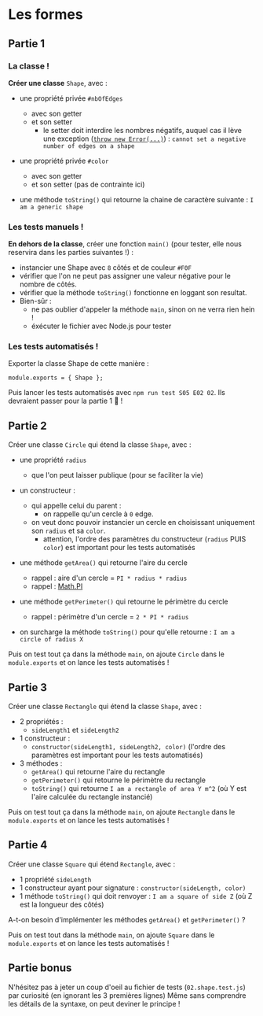 # Les formes

## Partie 1

### La classe !

**Créer une classe** `Shape`, avec : 

- une propriété privée `#nbOfEdges`
  - avec son getter 
  - et son setter
    - le setter doit interdire les nombres négatifs, auquel cas il lève une exception ([`throw new Error(...)`](https://developer.mozilla.org/en-US/docs/Web/JavaScript/Reference/Statements/throw)) : `cannot set a negative number of edges on a shape`

- une propriété privée `#color` 
  - avec son getter
  - et son setter (pas de contrainte ici)

- une méthode `toString()` qui retourne la chaine de caractère suivante :  `I am a generic shape`


### Les tests manuels !

**En dehors de la classe**, créer une fonction `main()` (pour tester, elle nous reservira dans les parties suivantes !) : 
- instancier une Shape avec `8` côtés et de couleur `#F0F`
- vérifier que l'on ne peut pas assigner une valeur négative pour le nombre de côtés.
- vérifier que la méthode `toString()` fonctionne en loggant son resultat.
- Bien-sûr :
  - ne pas oublier d'appeler la méthode `main`, sinon on ne verra rien hein ! 
  - éxécuter le fichier avec Node.js pour tester

### Les tests automatisés !

Exporter la classe Shape de cette manière :

```
module.exports = { Shape };
```

Puis lancer les tests automatisés avec `npm run test S05 E02 02`.
Ils devraient passer pour la partie 1 🎉 !

## Partie 2

Créer une classe `Circle` qui étend la classe `Shape`, avec :

- une propriété `radius`
  - que l'on peut laisser publique (pour se faciliter la vie)

- un constructeur :
  - qui appelle celui du parent :
    - on rappelle qu'un cercle à `0` edge.
  - on veut donc pouvoir instancier un cercle en choisissant uniquement son `radius` et sa `color`. 
    - attention, l'ordre des paramètres du constructeur (`radius` PUIS `color`) est important pour les tests automatisés

- une méthode `getArea()` qui retourne l'aire du cercle
  - rappel : aire d'un cercle = `PI * radius * radius`
  - rappel : [Math.PI](https://developer.mozilla.org/fr/docs/Web/JavaScript/Reference/Global_Objects/Math/PI)

- une méthode `getPerimeter()` qui retourne le périmètre du cercle
  - rappel : périmètre d'un cercle = `2 * PI * radius`

- on surcharge la méthode `toString()` pour qu'elle retourne : `I am a circle of radius X`


Puis on test tout ça dans la méthode `main`, on ajoute `Circle` dans le `module.exports`  et on lance les tests automatisés ! 

## Partie 3 

Créer une classe `Rectangle` qui étend la classe `Shape`, avec : 
- 2 propriétés : 
  - `sideLength1` et `sideLength2`
- 1 constructeur : 
  - `constructor(sideLength1, sideLength2, color)` (l'ordre des paramètres est important pour les tests automatisés)
- 3 méthodes :
  - `getArea()` qui retourne l'aire du rectangle
  - `getPerimeter()` qui retourne le périmètre du rectangle
  - `toString()` qui retourne `I am a rectangle of area Y m^2` (où Y est l'aire calculée du rectangle instancié)

Puis on test tout ça dans la méthode `main`, on ajoute `Rectangle` dans le `module.exports`  et on lance les tests automatisés ! 

## Partie 4 

Créer une classe `Square` qui étend `Rectangle`, avec :
- 1 propriété `sideLength`
- 1 constructeur ayant pour signature : `constructor(sideLength, color)`
- 1 méthode `toString()` qui doit renvoyer : `I am a square of side Z` (où Z est la longueur des côtés)

A-t-on besoin d'implémenter les méthodes `getArea()` et `getPerimeter()` ?

Puis on test tout dans la méthode `main`, on ajoute `Square` dans le `module.exports`  et on lance les tests automatisés ! 


## Partie bonus 

N'hésitez pas à jeter un coup d'oeil au fichier de tests (`02.shape.test.js`) par curiosité (en ignorant les 3 premières lignes)
Même sans comprendre les détails de la syntaxe, on peut deviner le principe ! 
